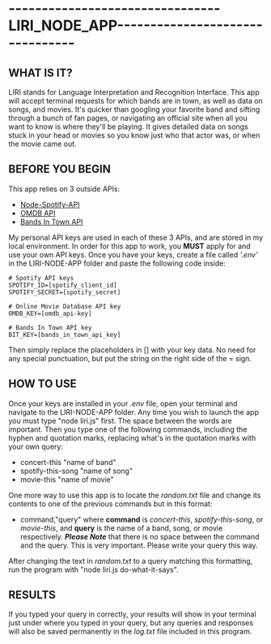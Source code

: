 # --------------------------------LIRI_NODE_APP--------------------------------

## WHAT IS IT?

LIRI stands for Language Interpretation and Recognition Interface. This app will accept terminal requests for which bands are in town, as well as data on songs, and movies. It's quicker than googling your favorite band and sifting through a bunch of fan pages, or navigating an official site when all you want to know is where they'll be playing. It gives detailed data on songs stuck in your head or movies so you know just who that actor was, or when the movie came out.

## BEFORE YOU BEGIN

This app relies on 3 outside APIs:
* [Node-Spotify-API](https://www.npmjs.com/package/node-spotify-api)
* [OMDB API](http://www.omdbapi.com)
* [Bands In Town API](http://www.artists.bandsintown.com/bandsintown-api)

My personal API keys are used in each of these 3 APIs, and are stored in my local environment. In order for this app to work, you **MUST** apply for and use your own API keys. Once you have your keys, create a file called *'.env'* in the LIRI-NODE-APP folder and paste the following code inside:

```dotenv
# Spotify API keys
SPOTIFY_ID=[spotify_client_id]
SPOTIFY_SECRET=[spotify_secret]

# Online Movie Database API key
OMDB_KEY=[omdb_api-key]

# Bands In Town API key
BIT_KEY=[bands_in_town_api_key]
```

Then simply replace the placeholders in [] with your key data. No need for any special punctuation, but put the string on the right side of the = sign.

## HOW TO USE

Once your keys are installed in your *.env* file, open your terminal and navigate to the LIRI-NODE-APP folder. Any time you wish to launch the app you must type "node liri.js" first. The space between the words are important. Then you type one of the following commands, including the hyphen and quotation marks, replacing what's in the quotation marks with your own query:
* concert-this "name of band"
* spotify-this-song "name of song"
* movie-this "name of movie"

One more way to use this app is to locate the *random.txt* file and change its contents to one of the previous commands but in this format:
* command,"query"
where **command** is *concert-this*, *spotify-this-song*, or *movie-this*, and **query** is the name of a band, song, or movie respectively. ***Please Note*** that there is no space between the command and the query. This is very important. Please write your query this way.

After changing the text in *random.txt* to a query matching this formatting, run the program with "node liri.js do-what-it-says".

## RESULTS

If you typed your query in correctly, your results will show in your terminal just under where you typed in your query, but any queries and responses will also be saved permanently in the *log.txt* file included in this program.